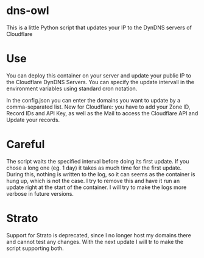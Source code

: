 # dns-owl
This is a little Python script that updates your IP to the DynDNS servers of Cloudflare

# Use
You can deploy this container on your server and update your public IP to the Cloudflare DynDNS Servers. You can specify the update intervall in the environment variables using standard cron notation.

In the config.json you can enter the domains you want to update by a comma-separated list.
New for Cloudflare: you have to add your Zone ID, Record IDs and API Key, as well as the Mail to access the Cloudflare API and Update your records.


# Careful
The script waits the specified interval before doing its first update. If you chose a long one (eg. 1 day) it takes as much time for the first update. During this, nothing is written to the log, so it can seems as the container is hung up, which is not the case.
I try to remove this and have it run an update right at the start of the container.
I will try to make the logs more verbose in future versions.

# Strato
Support for Strato is deprecated, since I no longer host my domains there and cannot test any changes.
With the next update I will tr to make the script supporting both.
